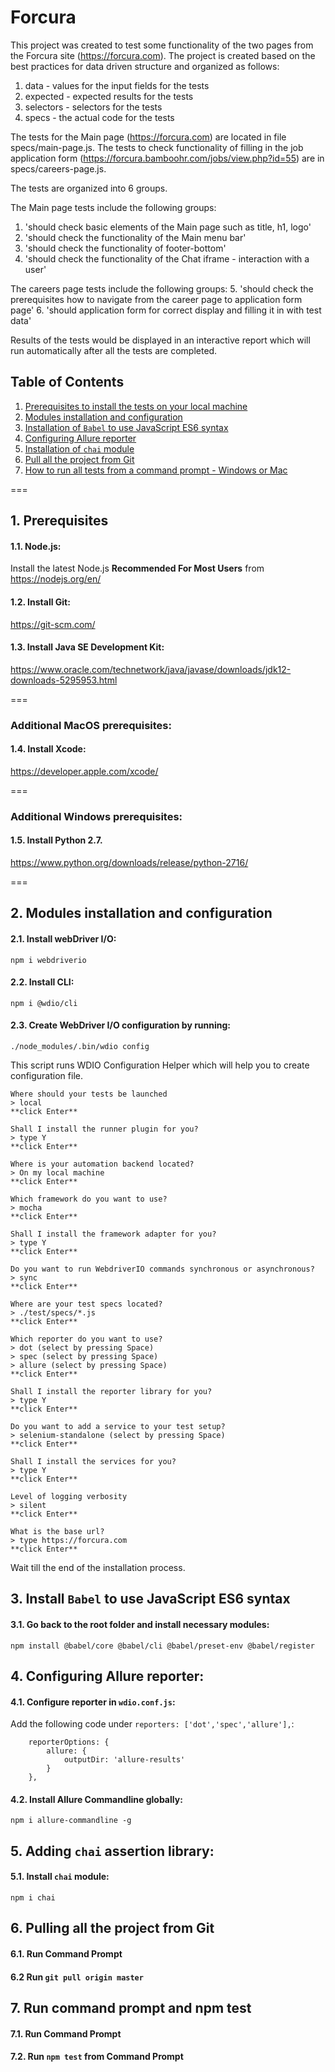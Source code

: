 # Forcura

This project was created to test some functionality of the two pages from the Forcura site (https://forcura.com).
The project is created based on the best practices for data driven structure and organized as follows: 
1. data - values for the input fields for the tests
2. expected - expected results for the tests
3. selectors - selectors for the tests
4. specs - the actual code for the tests

The tests for the Main page (https://forcura.com) are located in file specs/main-page.js. 
The tests to check functionality of filling in the job application form (https://forcura.bamboohr.com/jobs/view.php?id=55)
are in specs/careers-page.js. 

The tests are organized into 6 groups.

The Main page tests include the following groups: 
1. 'should check basic elements of the Main page such as title, h1, logo'
2. 'should check the functionality of the Main menu bar'
3. 'should check the functionality of footer-bottom'
4. 'should check the functionality of the Chat iframe - interaction with a user'

The careers page tests include the following groups:
5. 'should check the prerequisites how to navigate from the career page to application form page'
6. 'should application form for correct display and filling it in with test data'

Results of the tests would be displayed in an interactive report which will run automatically after all the tests are completed.

## Table of Contents
1. [Prerequisites to install the tests on your local machine](#prerequisites) 
2. [Modules installation and configuration](#modules)
3. [Installation of `Babel` to use JavaScript ES6 syntax](#babel)
4. [Configuring Allure reporter](#allure)
5. [Installation of `chai` module](#chai)
6. [Pull all the project from Git](#pull-all-the-project-from-Git)
7. [How to run all tests from a command prompt - Windows or Mac](#run-command-prompt-and-npm-test)

===

<a name="prerequisites"></a>
## 1. Prerequisites
#### 1.1. Node.js:
Install the latest Node.js **Recommended For Most Users** from
https://nodejs.org/en/
#### 1.2. Install Git:
https://git-scm.com/
#### 1.3. Install Java SE Development Kit:
https://www.oracle.com/technetwork/java/javase/downloads/jdk12-downloads-5295953.html

===

### Additional MacOS prerequisites:
#### 1.4. Install Xcode:
https://developer.apple.com/xcode/

===

### Additional Windows prerequisites:
#### 1.5. Install Python 2.7.
https://www.python.org/downloads/release/python-2716/

===
<a name="modules"></a>
## 2. Modules installation and configuration
#### 2.1. Install webDriver I/O:
````
npm i webdriverio
````
#### 2.2. Install CLI:
````
npm i @wdio/cli
````
#### 2.3. Create WebDriver I/O configuration by running:
````
./node_modules/.bin/wdio config
````
This script runs WDIO Configuration Helper which will help you to create configuration file.
````
Where should your tests be launched
> local
**click Enter**
````
````
Shall I install the runner plugin for you?
> type Y
**click Enter**
````
````
Where is your automation backend located?
> On my local machine
**click Enter**
````
````
Which framework do you want to use?
> mocha
**click Enter**
````
````
Shall I install the framework adapter for you?
> type Y
**click Enter**
````
````
Do you want to run WebdriverIO commands synchronous or asynchronous?
> sync
**click Enter**
````
````
Where are your test specs located?
> ./test/specs/*.js
**click Enter**
````
````
Which reporter do you want to use?
> dot (select by pressing Space)
> spec (select by pressing Space)
> allure (select by pressing Space)
**click Enter**
````
````
Shall I install the reporter library for you?
> type Y
**click Enter**
````
````
Do you want to add a service to your test setup?
> selenium-standalone (select by pressing Space)
**click Enter**
````
````
Shall I install the services for you?
> type Y
**click Enter**
````
````
Level of logging verbosity
> silent
**click Enter**
````
````
What is the base url?
> type https://forcura.com
**click Enter**
````
Wait till the end of the installation process.

<a name="babel"></a>
## 3. Install `Babel` to use JavaScript ES6 syntax
#### 3.1. Go back to the root folder and install necessary modules:
````
npm install @babel/core @babel/cli @babel/preset-env @babel/register
````

<a name="allure"></a>
## 4. Configuring Allure reporter:
#### 4.1. Configure reporter in `wdio.conf.js`:
Add the following code under `reporters: ['dot','spec','allure'],`:
````
    reporterOptions: {
        allure: {
            outputDir: 'allure-results'
        }
    },
````
#### 4.2. Install Allure Commandline globally:
````
npm i allure-commandline -g
````
<a name="chai"></a>
## 5. Adding `chai` assertion library:
#### 5.1. Install `chai` module:
````
npm i chai
````

<a name="pull-all-the-project-from-Git"></a>
## 6. Pulling all the project from Git
#### 6.1. Run Command Prompt
#### 6.2  Run `git pull origin master`

<a name="run-command-prompt-and-npm-test"></a>
## 7. Run command prompt and npm test
#### 7.1. Run Command Prompt 
#### 7.2. Run `npm test` from Command Prompt


